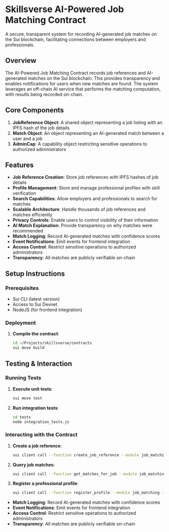# Skillsverse AI-Powered Job Matching Contract

A secure, transparent system for recording AI-generated job matches on the Sui blockchain, facilitating connections between employers and professionals.

## Overview

The AI-Powered Job Matching Contract records job references and AI-generated matches on the Sui blockchain. This provides transparency and enables notifications for users when new matches are found. The system leverages an off-chain AI service that performs the matching computation, with results being recorded on-chain.

## Core Components

1. **JobReference Object**: A shared object representing a job listing with an IPFS hash of the job details
2. **Match Object**: An object representing an AI-generated match between a user and a job
3. **AdminCap**: A capability object restricting sensitive operations to authorized administrators

## Features
- **Job Reference Creation**: Store job references with IPFS hashes of job details
- **Profile Management**: Store and manage professional profiles with skill verification
- **Search Capabilities**: Allow employers and professionals to search for matches
- **Scalable Architecture**: Handle thousands of job references and matches efficiently
- **Privacy Controls**: Enable users to control visibility of their information
- **AI Match Explanation**: Provide transparency on why matches were recommended
- **Match Logging**: Record AI-generated matches with confidence scores
- **Event Notifications**: Emit events for frontend integration
- **Access Control**: Restrict sensitive operations to authorized administrators
- **Transparency**: All matches are publicly verifiable on-chain

## Setup Instructions

### Prerequisites

- Sui CLI (latest version)
- Access to Sui Devnet
- NodeJS (for frontend integration)

### Deployment

1. **Compile the contract**:
   ```bash
   cd ~/Projects/skillsverse/contracts
   sui move build
   ```

## Testing & Interaction

### Running Tests

1. **Execute unit tests**:
   ```bash
   sui move test
   ```

2. **Run integration tests**:
   ```bash
   cd tests
   node integration_tests.js
   ```

### Interacting with the Contract

1. **Create a job reference**:
   ```bash
   sui client call --function create_job_reference --module job_matching --package $PACKAGE_ID --args $ADMIN_CAP_ID $JOB_IPFS_HASH $EMPLOYER_ADDRESS --gas-budget 10000
   ```

2. **Query job matches**:
   ```bash
   sui client call --function get_matches_for_job --module job_matching --package $PACKAGE_ID --args $JOB_REFERENCE_ID --gas-budget 10000
   ```

3. **Register a professional profile**:
   ```bash
   sui client call --function register_profile --module job_matching --package $PACKAGE_ID --args $PROFILE_IPFS_HASH --gas-budget 10000
   ```
- **Match Logging**: Record AI-generated matches with confidence scores
- **Event Notifications**: Emit events for frontend integration
- **Access Control**: Restrict sensitive operations to authorized administrators
- **Transparency**: All matches are publicly verifiable on-chain
